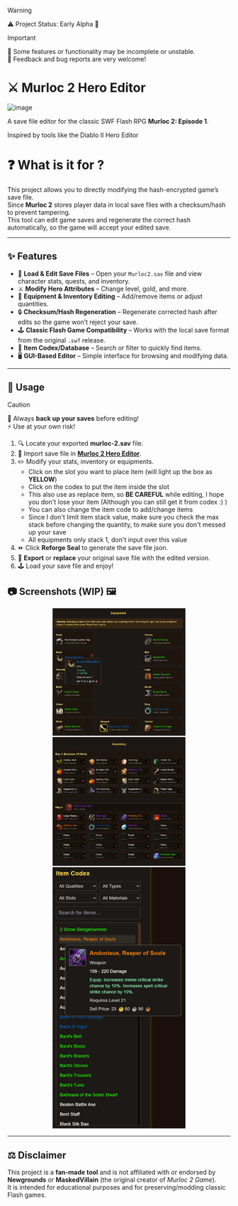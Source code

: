 > [!WARNING]
> ⚠️ Project Status: Early Alpha 🧪

> [!IMPORTANT]
> 🔧 Some features or functionality may be incomplete or unstable.  
> 💬 Feedback and bug reports are very welcome!

# ⚔️ Murloc 2 Hero Editor

<img width="320" height="150" alt="image" src="https://lh6.googleusercontent.com/proxy/UuGrjADSn7O4A1Ud-solD4tMTjldRb3NsRvsmx1lD3xIPYSdzo0f3-GunjOM4ks-X8k3h1GioEZMA4fyE4jtoXxiMQtYJwpsTFN4G_vSrwOLG_YS_jGhMSoC9aItf4Y7V1ne" />


A save file editor for the classic SWF Flash RPG **Murloc 2: Episode 1**.

Inspired by tools like the Diablo II Hero Editor




# ❓ What is it for ?

This project allows you to directly modifying the hash-encrypted game’s save file.  
Since **Murloc 2** stores player data in local save files with a checksum/hash to prevent tampering.  
This tool can edit game saves and regenerate the correct hash automatically, so the game will accept your edited save.

---

## ✨ Features

- 📂 **Load & Edit Save Files** – Open your `Murloc2.sav` file and view character stats, quests, and inventory.  
- ⚔️ **Modify Hero Attributes** – Change level, gold, and more.  
- 🧩 **Equipment & Inventory Editing** – Add/remove items or adjust quantities.  
- 🔒 **Checksum/Hash Regeneration** – Regenerate corrected hash after edits so the game won’t reject your save.  
- 🕹️ **Classic Flash Game Compatibility** – Works with the local save format from the original `.swf` release.  
- 📖 **Item Codex/Database** – Search or filter to quickly find items.  
- 🖥️ **GUI-Based Editor** – Simple interface for browsing and modifying data.  

---

## 🚀 Usage

> [!CAUTION]  
> 💾 Always **back up your saves** before editing!  
> ⚡ Use at your own risk!

1. 🔍 Locate your exported **murloc-2.sav** file.  
2. 📂 Import save file in [**Murloc 2 Hero Editor**](https://murloc-rpg-2-hero-editor.vercel.app).  
3. ✏️ Modify your stats, inventory or equipments.
   - Click on the slot you want to place item (will light up the box as **YELLOW**)
   - Click on the codex to put the item inside the slot
   - This also use as replace item, so **BE CAREFUL** while editing, I hope you don't lose your item (Although you can still get it from codex :) )
   - You can also change the item code to add/change items
   - Since I don't limit item stack value, make sure you check the max stack before changing the quantity, to make sure you don't messed up your save
   - All equipments only stack 1, don't input over this value
5. ⏩ Click **Reforge Seal** to generate the save file json.
6. 💾 **Export** or **replace** your original save file with the edited version.  
7. 🕹️ Load your save file and enjoy!

## 📷 Screenshots (WIP) 🖼️

<p align="center">
  <img src="screenshots/equipment.png" alt="Equipment UI" width="300"/>
  <img src="screenshots/inventory.png" alt="Inventory UI" width="300"/>
  <img src="screenshots/codex.png" alt="Item Codex UI" width="300"/>
</p>

---

## ⚖️ Disclaimer

This project is a **fan-made tool** and is not affiliated with or endorsed by **Newgrounds** or **MaskedVillain** (the original creator of *Murloc 2 Game*).  
It is intended for educational purposes and for preserving/modding classic Flash games.  
